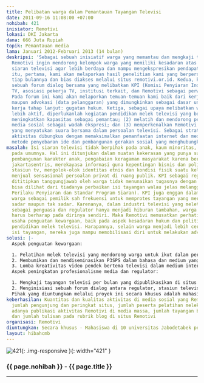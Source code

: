 ```yaml
---
title: Pelibatan warga dalam Pemantauan Tayangan Televisi
date: 2011-09-16 11:08:00 +07:00
nohibah: 421
inisiator: Remotivi
lokasi: DKI Jakarta
dana: 666 Juta Rupiah
topik: Pemantauan media
lama: Januari 2012-Februari 2013 (14 bulan)
deskripsi: 'Sebagai sebuah inisiatif warga yang memantau dan mengkaji tayangan televisi,
  Remotivi ingin mendorong kelompok warga yang memiliki kesadaran atas buruknya isi
  siaran televisi agar lebih berdaya dan mampu mengekspresikan pendapatnya. Atas dasar
  itu, pertama, kami akan melaporkan hasil penelitian kami yang berperspektif sosial-budaya
  tiap bulannya dan bias diakses melalui situs remotivi.or.id. Kedua, kami ingin menginisiasi
  sebuah forum dialog bersama yang melibatkan KPI (Komisi Penyiaran Indonesia), stasiun
  TV, asosiasi pekerja TV, institusi terkait, dan Remotivi sebagai perwakilan warga.
  Pada forum ini kami akan melaporkan temuan-temuan kami baik dari kerja penelitian
  maupun advokasi (data pelanggaran) yang dimungkinkan sebagai dasar untuk melakukan
  kerja tahap lanjut: gugatan hukum. Ketiga, sebagai upaya melibatkan warga secara
  lebih aktif, diperlukanlah kegiatan pendidikan melek televisi yang bertujuan: (1)
  meningkatkan kapasitas sebagai pemantau; (2) melatih dan mendorong penggunaan teknologi
  media sosial sebagai wadah ekspresi; dan (3) memperkenalkan Remotivi sebagai wadah
  yang menyatukan suara bersama dalam persoalan televisi. Sebagai strategi, seluruh
  aktivitas dibungkus dengan memaksimalkan pemanfaatan internet dan media sosial sebagai
  metode penyebaran ide dan pembangunan gerakan sosial yang menghubungkan antar warga.'
masalah: Isi siaran televisi tidak berpihak pada anak, kaum minoritas, dan masyarakat
  pada umumnya. Hal ini ditunjukan dalam muatan kekerasan yang punya sumbangan dalam
  pembangunan karakter anak, pengabaian keragaman masyarakat karena berperspektif
  jakartasentris, merekayasa informasi guna kepentingan bisnis dan politik pemilik
  stasiun tv, mengolok-olok identitas etnis dan kondisi fisik suatu kelompok, sampai
  menjual sensasional persoalan privat di ruang publik. KPI sebagai regulator yang
  dititipkan tanggungjawab oleh warga tidak menunaikan tugasnya dengan sungguh. Ini
  bisa dilihat dari tiadanya perbaikan isi tayangan walau jelas melanggar P3SPS (Pedoman
  Perilaku Penyiaran dan Standar Program Siaran). KPI juga enggan dalam melibatkan
  warga sebagai pemilik sah frekuensi untuk memprotes tayangan yang merugikan, secara
  sadar maupun tak sadar. Karenanya, dalam industri televisi yang meletakkan kapital
  sebagai penguasa dan regulator hanya menjadi hiburan tambahan, warga mau tak mau
  harus berharap pada dirinya sendiri. Maka Remotivi memusatkan perhatiannya pada
  usaha penguatan kewargaan, baik pada aspek kesadaran hukum dan politik, maupun aspek
  pendidikan melek televisi. Harapannya, selain warga menjadi lebih cerdas dalam memahami
  isi tayangan, mereka juga mampu memobilisasi diri untuk melakukan advokasi.
solusi: |-
  Aspek penguatan kewargaan:

  1. Pelatihan melek televisi yang mendorong warga untuk ikut dalam perbaikan wajah televisi dengan memanfaatkan teknologi media alternatif (Facebook, Twitter, maling list, dan blog) sebagai wadah berpendapat. Tiap individu kemudian dihubungkan satu sama lain dengan diajak berpendapat lewat situs Remotivi agar dari sana terciptalah suatu identitas komunal yang menjadi basis kekuatan untuk melakukan gerakan
  2. Membumikan dan mendiseminasikan P3SPS dalam bahasa dan medium yang lebih populer (komik, poster, stiker)
  3. Lomba kreativitas video pendek bertema televisi dalam medium internet.
  Aspek peningkatan profesionalisme media dan regulator:

  1. Mengkaji tayangan televisi per bulan yang dipublikasikan di situs remotivi.or.id untuk menjadi sarana belajar dan evaluasi bagi pelaku televisi dan regulator
  2. Menginisiasi sebuah forum dialog antara regulator, stasiun televisi, asosiasi pekerja televisi, institusi terkait, dan Remotivi sebagai perwakilan warga. Pada forum ini akan dilaporkan temuan-temuan kami baik dari kerja penelitian maupun advokasi (data pelanggaran) yang bisa juga menjadi dasar gugatan hukum.
  Pihak yang diuntungkan melalui proyek ini secara khusus adalah mahasiswa di 10 universitas Jabodetabek pengguna internet dan secara umum warga luas dan KPI.
keberhasilan: Kuantitas dan kualitas aktivitas di media sosial yang Remotivi, kelola
  jumlah pengunjung dan peringkat situs, jumlah peserta pelatihan melek televise,
  adanya publikasi aktivitas Remotivi di media massa, jumlah tayangan buruk yang diadvokasi,
  dan jumlah tulisan pada rubrik blog di situs Remotivi
organisasi: Remotivi
diuntungkan: Secara khusus - Mahasiswa di 10 universitas Jabodetabek pengguna internet. Secara umum - warga luas dan KPI
layout: hibahcmb
---
```


![421](/static/img/hibahcmb/421.png){: .img-responsive }{: width="421" }

### {{ page.nohibah }} - {{ page.title }}

---
